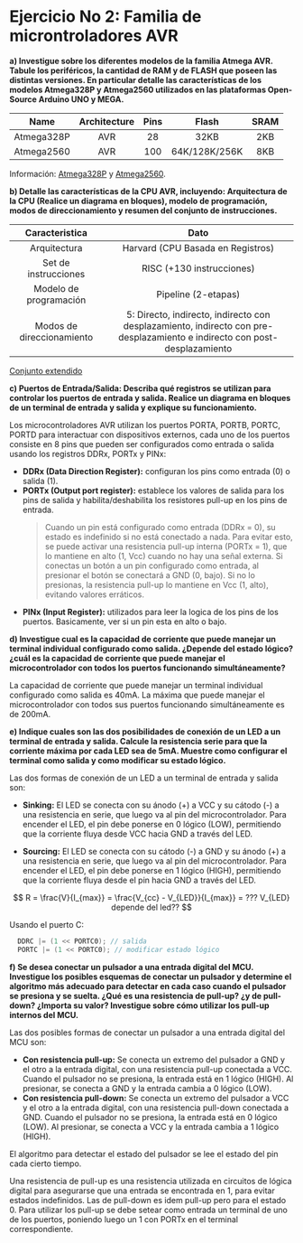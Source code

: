 # Ejercicio No 2: Familia de microntroladores AVR

**a) Investigue sobre los diferentes modelos de la familia Atmega AVR. Tabule los periféricos, la cantidad de RAM y de FLASH que poseen las distintas versiones. En particular detalle las características de los modelos Atmega328P y Atmega2560 utilizados en las plataformas Open-Source Arduino UNO y MEGA.**

|    Name    | Architecture | Pins  |     Flash     | SRAM  |
| :--------: | :----------: | :---: | :-----------: | :---: |
| Atmega328P |     AVR      |  28   |     32KB      |  2KB  |
| Atmega2560 |     AVR      |  100  | 64K/128K/256K |  8KB  |

Información: [Atmega328P](https://ww1.microchip.com/downloads/en/DeviceDoc/Atmel-7810-Automotive-Microcontrollers-ATmega328P_Datasheet.pdf) y [Atmega2560](https://ww1.microchip.com/downloads/en/devicedoc/atmel-2549-8-bit-avr-microcontroller-atmega640-1280-1281-2560-2561_datasheet.pdf).



**b) Detalle las características de la CPU AVR, incluyendo: Arquitectura de la CPU (Realice un diagrama en bloques), modelo de programación, modos de direccionamiento y resumen del conjunto de instrucciones.**


|      Caracteristica       |                                                           Dato                                                            |
| :-----------------------: | :-----------------------------------------------------------------------------------------------------------------------: |
|       Arquitectura        |                                             Harvard (CPU Basada en Registros)                                             |
|   Set de instrucciones    |                                                 RISC (+130 instrucciones)                                                 |
|  Modelo de programación   |                                                    Pipeline (2-etapas)                                                    |
| Modos de direccionamiento | 5: Directo, indirecto, indirecto con desplazamiento, indirecto con pre-desplazamiento e indirecto con post-desplazamiento |

[Conjunto extendido](https://ww1.microchip.com/downloads/en/devicedoc/AVR-Instruction-Set-Manual-DS40002198A.pdf)



**c) Puertos de Entrada/Salida: Describa qué registros se utilizan para controlar los puertos de entrada y salida. Realice un diagrama en bloques de un terminal de entrada y salida y explique su funcionamiento.**

Los microcontroladores AVR utilizan los puertos PORTA, PORTB, PORTC, PORTD para interactuar con dispositivos externos, cada uno de los puertos consiste en 8 pins que pueden ser configurados como entrada o salida usando los registros DDRx, PORTx y PINx:

- **DDRx (Data Direction Register):** configuran los pins como entrada (0) o salida (1).
- **PORTx (Output port register):** establece los valores de salida para los pins de salida y habilita/deshabilita los resistores pull-up en los pins de entrada.
  > Cuando un pin está configurado como entrada (DDRx = 0), su estado es indefinido si no está conectado a nada. Para evitar esto, se puede activar una resistencia pull-up interna (PORTx = 1), que lo mantiene en alto (1, Vcc) cuando no hay una señal externa. Si conectas un botón a un pin configurado como entrada, al presionar el botón se conectará a GND (0, bajo). Si no lo presionas, la resistencia pull-up lo mantiene en Vcc (1, alto), evitando valores erráticos.
- **PINx (Input Register):** utilizados para leer la logica de los pins de los puertos. Basicamente, ver si un pin esta en alto o bajo. 


**d) Investigue cual es la capacidad de corriente que puede manejar un terminal individual configurado como salida. ¿Depende del estado lógico? ¿cuál es la capacidad de corriente que puede manejar el microcontrolador con todos los puertos funcionando simultáneamente?**

La capacidad de corriente que puede manejar un terminal individual configurado como salida es 40mA. La máxima que puede manejar el microcontrolador con todos sus puertos funcionando simultáneamente es de 200mA.


**e) Indique cuales son las dos posibilidades de conexión de un LED a un terminal de entrada y salida. Calcule la resistencia serie para que la corriente máxima por cada LED sea de 5mA. Muestre como configurar el terminal como salida y como modificar su estado lógico.**


Las dos formas de conexión de un LED a un terminal de entrada y salida son:
- **Sinking:** El LED se conecta con su ánodo (+) a VCC y su cátodo (-) a una resistencia en serie, que luego va al pin del microcontrolador. Para encender el LED, el pin debe ponerse en 0 lógico (LOW), permitiendo que la corriente fluya desde VCC hacia GND a través del LED.

- **Sourcing:** El LED se conecta con su cátodo (-) a GND y su ánodo (+) a una resistencia en serie, que luego va al pin del microcontrolador. Para encender el LED, el pin debe ponerse en 1 lógico (HIGH), permitiendo que la corriente fluya desde el pin hacia GND a través del LED.

$$
  R = \frac{V}{I_{max}} = \frac{V_{cc} - V_{LED}}{I_{max}} =  ??? V_{LED} depende del led??
$$


Usando el puerto C:
```c
  DDRC |= (1 << PORTC0); // salida
  PORTC |= (1 << PORTC0); // modificar estado lógico
```


**f) Se desea conectar un pulsador a una entrada digital del MCU. Investigue los posibles esquemas de conectar un pulsador y determine el algoritmo más adecuado para detectar en cada caso cuando el pulsador se presiona y se suelta. ¿Qué es una resistencia de pull-up? ¿y de pull-down? ¿Importa su valor? Investigue sobre cómo utilizar los pull-up internos del MCU.**

Las dos posibles formas de conectar un pulsador a una entrada digital del MCU son:
- **Con resistencia pull-up:** Se conecta un extremo del pulsador a GND y el otro a la entrada digital, con una resistencia pull-up conectada a VCC. Cuando el pulsador no se presiona, la entrada está en 1 lógico (HIGH). Al presionar, se conecta a GND y la entrada cambia a 0 lógico (LOW).
- **Con resistencia pull-down:** Se conecta un extremo del pulsador a VCC y el otro a la entrada digital, con una resistencia pull-down conectada a GND. Cuando el pulsador no se presiona, la entrada está en 0 lógico (LOW). Al presionar, se conecta a VCC y la entrada cambia a 1 lógico (HIGH).

El algoritmo para detectar el estado del pulsador se lee el estado del pin cada cierto tiempo.

Una resistencia de pull-up es una resistencia utilizada en circuitos de lógica digital para asegurarse que una entrada se encontrada en 1, para evitar estados indefinidos. Las de pull-down es idem pull-up pero para el estado 0. Para utilizar los pull-up se debe setear como entrada un terminal de uno de los puertos, poniendo luego un 1 con PORTx en el terminal correspondiente.
